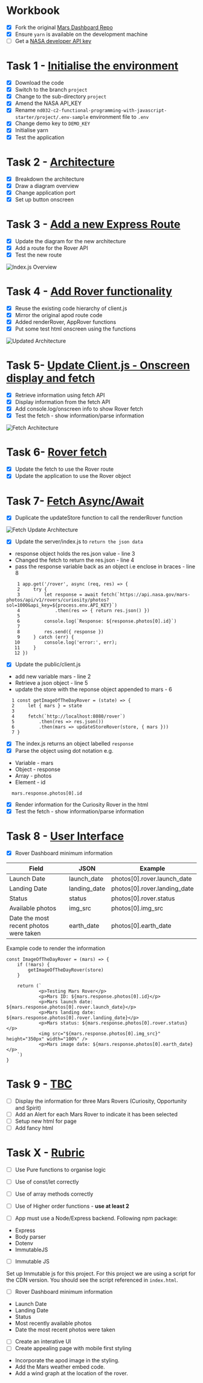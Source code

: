 # Workbook

- [x] Fork the original [Mars Dashboard Repo](https://github.com/udacity/nd032-c2-functional-programming-with-javascript-starter.git)
- [x] Ensure `yarn` is available on the development machine
- [ ] Get a [NASA developer API key](https://api.nasa.gov/)

# Task 1 - [Initialise the environment](https://github.com/rosera/nd032-c2-functional-programming-with-javascript-starter/blob/project/task-one.md)

- [x] Download the code
- [x] Switch to the branch `project`
- [x] Change to the sub-directory `project`
- [x] Amend the NASA API_KEY
- [x] Rename `nd032-c2-functional-programming-with-javascript-starter/project/.env-sample` environment file to `.env`
- [x] Change demo key to `DEMO_KEY`
- [x] Initialise yarn
- [x] Test the application

# Task 2 - [Architecture](https://github.com/rosera/nd032-c2-functional-programming-with-javascript-starter/blob/project/task-two.md)

- [x] Breakdown the architecture
- [x] Draw a diagram overview
- [x] Change application port
- [x] Set up button onscreen

# Task 3 - [Add a new Express Route]()

- [x] Update the diagram for the new architecture
- [x] Add a route for the Rover API
- [x] Test the new route

![Index.js Overview](https://github.com/rosera/nd032-c2-functional-programming-with-javascript-starter/blob/project/images/task_3_route_arch.png "Route Architecture")


# Task 4 - [Add Rover functionality]()
- [x] Reuse the existing code hierarchy of client.js
- [x] Mirror the original apod route code
- [x] Added renderRover, AppRover functions
- [x] Put some test html onscreen using the functions

![Updated Architecture](https://github.com/rosera/nd032-c2-functional-programming-with-javascript-starter/blob/project/images/task_4_architecture.png "Updated Architecture")


# Task 5- [Update Client.js - Onscreen display and fetch]()
- [x] Retrieve information using fetch API
- [x] Display information from the fetch API
- [x] Add console.log/onscreen info to show Rover fetch
- [x] Test the fetch - show information/parse information

![Fetch Architecture](https://github.com/rosera/nd032-c2-functional-programming-with-javascript-starter/blob/project/images/task_5_architecture.png "Fetch Architecture")

# Task 6- [Rover fetch]()
- [x] Update the fetch to use the Rover route
- [x] Update the application to use the Rover object

# Task 7- [Fetch Async/Await]()

- [x] Duplicate the updateStore function to call the renderRover function

![Fetch Update Architecture](https://github.com/rosera/nd032-c2-functional-programming-with-javascript-starter/blob/project/images/task_7_architecture.png "Add UpdateStoreRover Function")

- [x] Update the server/index.js to `return the json data`

* response object holds the res.json value - line 3
* Changed the fetch to return the res.json - line 4
* pass the response variable back as an object i.e enclose in braces - line 8

```
    1 app.get('/rover', async (req, res) => {
    2     try {
    3         let response = await fetch(`https://api.nasa.gov/mars-photos/api/v1/rovers/curiosity/photos?sol=1000&api_key=${process.env.API_KEY}`)
    4             .then(res => { return res.json() })
    5
    6         console.log(`Response: ${response.photos[0].id}`)  
    7    
    8         res.send({ response })   
    9     } catch (err) {
   10         console.log('error:', err);
   11     }
   12 })     
```

- [x] Update the public/client.js

* add new variable mars - line 2
* Retrieve a json object - line 5
* update the store with the reponse object appended to mars - 6

```
  1 const getImageOfTheDayRover = (state) => {
  2     let { mars } = state
  3     
  4     fetch(`http://localhost:8080/rover`)    
  5         .then(res => res.json())     
  6         .then(mars => updateStoreRover(store, { mars }))      
  7 } 
```

- [x] The index.js returns an object labelled `response`
- [x] Parse the object using dot notation e.g.

* Variable - mars
* Object - response
* Array - photos
* Element - id

```
  mars.response.photos[0].id
```

- [X] Render information for the Curiosity Rover in the html
- [X] Test the fetch - show information/parse information

# Task 8 - [User Interface]()

- [x] Rover Dashboard minimum information

| Field  | JSON | Example |
|-------|-------| --------|
| Launch Date | launch_date |photos[0].rover.launch_date |
| Landing Date | landing_date | photos[0].rover.landing_date |
| Status | status | photos[0].rover.status |
| Available photos |img_src |photos[0].img_src |
| Date the most recent photos were taken | earth_date | photos[0].earth_date | 


Example code to render the information

```
const ImageOfTheDayRover = (mars) => {
    if (!mars) {
        getImageOfTheDayRover(store)
    }
    
    return (`
            <p>Testing Mars Rover</p>
            <p>Mars ID: ${mars.response.photos[0].id}</p>
            <p>Mars launch date: ${mars.response.photos[0].rover.launch_date}</p>
            <p>Mars landing date: ${mars.response.photos[0].rover.landing_date}</p>
            <p>Mars status: ${mars.response.photos[0].rover.status}</p>
            <img src="${mars.response.photos[0].img_src}" height="350px" width="100%" />
            <p>Mars image date: ${mars.response.photos[0].earth_date}</p>
    `)
}

```

# Task 9 - [TBC]()
- [ ] Display the information for three Mars Rovers (Curiosity, Opportunity and Spirit)
- [ ] Add an Alert for each Mars Rover to indicate it has been selected
- [ ] Setup new html for page
- [ ] Add fancy html

# Task X - [Rubric](https://review.udacity.com/#!/rubrics/2708/view)

- [ ] Use Pure functions to organise logic
- [ ] Use of const/let correctly
- [ ] Use of array methods correctly
- [ ] Use of Higher order functions - __use at least 2__

- [ ] App must use a Node/Express backend. Following npm package:

* Express
* Body parser
* Dotenv
* ImmutableJS


- [ ] Immutable JS 

Set up Immutable js for this project. 
For this project we are using a script for the CDN version. You should see the script referenced in `index.html`.

- [ ] Rover Dashboard minimum information
* Launch Date
* Landing Date
* Status
* Most recently available photos
* Date the most recent photos were taken

- [ ] Create an interative UI
- [ ] Create appealing page with mobile first styling
* Incorporate the apod image in the styling.
* Add the Mars weather embed code.
* Add a wind graph at the location of the rover.
